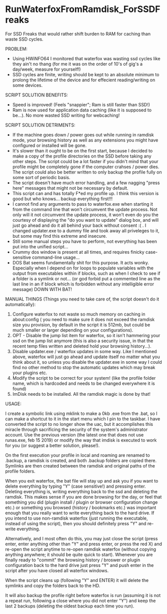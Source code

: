 # RunWaterfoxFromRamdisk_ForSSDFreaks

For SSD Freaks that would rather shift burden to RAM for caching than waste SSD cycles.

PROBLEM:
* Using HWiNFO64 I monitored that waterfox was wasting ssd cycles like they ain't no thang (for me it was on the order of 10's of gig's a day/week, measure for yourself!)
* SSD cycles are finite, writing should be kept to an absolute minimum to prolong the lifetime of the device and for effecient reading/writing on some devices.

SCRIPT SOLUTION BENEFITS:
* Speed is improved! (Feels "snappier"; Ram is still faster than SSD!)
* Ram is now used for application data caching (like it is supposed to be...). No more wasted SSD writing for webcaching!

SCRIPT SOLUTION DETRIMENTS:
* If the machine goes down / power goes out while running in ramdisk mode, your browsing history as well as any extensions you might have configured or installed will be gone.
* It's slower than it ought to be on the first start, because I decided to make a copy of the profile directories on the SSD before taking any other steps.  The script could be a lot faster if you didn't mind that your profile might be completely gone if the computer crahses / power dies. The script could also be better written to only backup the profile fully on some sort of periodic basis.
* The script doesn't have much error handling, and a few nagging "press here" messages that might not be necessary by default.
* This script can and has totally F*ed my profile up.  I think this version is good but who knows... backup everything first!!!
* I cannot find any arguments to pass to waterfox.exe when starting it from the command line that won't circumvent the update process.  Not only will it not circumvent the update process, it won't even do you the courtesy of displaying the "do you want to update" dialog box, and will just go ahead and do it all behind your back without consent :( . I changed updater.exe to a dummy file and took away all priveleges to it, but some may find this extreme and insecure.
* Still some manual steps you have to perform, not everything has been put into the unified script...
* Crummy dos window is present at all times, and requires finicky case-sensitive command-line usage...
* DOS Bat seems fundamentally shit for this purpose.  It acts wonky.  Especially when I depend on for loops to populate variables with the output from executables within if blocks, such as when I check to see if a folder is a symlink or not... (or god forbid put a commented line as the last line in an if block which is forbidden without any intelligible error message) DOWN WITH BAT!

MANUAL THINGS (Things you need to take care of, the script doesn't do it automatically):

1. Configure waterfox to not waste so much memory on caching in about:config ( you need to make sure it does not exceed the ramdisk size you provision, by default in the script it is 512mb, but could be much smaller or larger depending on your configurations).
2. OPT - Disable the jump list item for waterfox, so it isn't hammering your ssd on the jump list anymore (this is also a security issue, in that the recent temp files written and deleted hold your browsing history...).
3. Disable updater.exe / waterfox updates in some way.  Like I mentioned above, waterfox will just go ahead and update itself no matter what you think about it, so unless you disable the updater.exe in some way I could find no other method to stop the automatic updates which may break your plugins etc.
4. Modify the script to be correct for your system! (like the profile folder name, which is hardcoded and needs to be changed everywhere it is found)
5. ImDisk needs to be installed.  All the ramdisk magic is done by that!

USAGE:

I create a symbolic link using mklink to make a 0kb .exe from the .bat, so I can make a shortcut to it in the start menu which I pin to the taskbar. I have converted the script to no longer show the uac, but it accomplishes this miracle through sacrificing the security of the system's administrator account.  Use the previous version (the latest one that does not use runas.exe, feb 15 2019) or modify the way that imdisk is executed to work for you (or suggest a better solution, please!).

On the first execution your profile in local and roaming are renamed to .backup, a ramdisk is created, and both .backup folders are copied there. Symlinks are then created between the ramdisk and original paths of the profile folders.

When you exit waterfox, the bat file will stay up and ask you if you want to delete everything by typing "Y" (case sensitive!) and pressing enter.  Deleting everything is, writing everything back to the ssd and deleting the ramdisk.  This makes sense if you are done browsing for the day, or feel that something you did (plugin install / plugin or browser configuration change etc.) or something you browsed (history / bookmarks etc.) was important enough that you really want to write everything back to the hard drive.  If you intend to use non-ramdisk waterfox (just running the executable, instead of using the script), then you should definitely press "Y" and re-write everything.

Alternatively, and I most often do this, you may just close the script (press enter, enter anything other than "Y" and press enter, or press the red X) and re-open the script anytime to re-open ramdisk waterfox (without copying anything anywhere; it should be quite quick to start).  Whenever you are finally ready to "commit" the browsing history / broswer or plugin configuration back to the hard drive just press "Y" and push enter in the script after you have closed all waterfox windows.

When the script cleans up (following "Y" and ENTER) it will delete the symlinks and copy the folders back to the HD.

It will also backup the profile right before waterfox is run (assuming it is not a repeat run, following a close where you did not enter "Y") and keep the last 2 backups (deleting the oldest backup each time you run).

